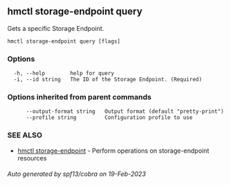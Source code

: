 ## hmctl storage-endpoint query

Gets a specific Storage Endpoint.

```
hmctl storage-endpoint query [flags]
```

### Options

```
  -h, --help        help for query
  -i, --id string   The ID of the Storage Endpoint. (Required)
```

### Options inherited from parent commands

```
      --output-format string   Output format (default "pretty-print")
      --profile string         Configuration profile to use
```

### SEE ALSO

* [hmctl storage-endpoint](hmctl_storage-endpoint.md)	 - Perform operations on storage-endpoint resources

###### Auto generated by spf13/cobra on 19-Feb-2023

